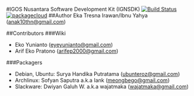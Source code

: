 #IGOS Nusantara Software Development Kit (IGNSDK)
[![Build Status](https://travis-ci.org/ubunteroz/ignsdk-debian.png)](https://travis-ci.org/ubunteroz/ignsdk-debian) [![packagecloud](https://packagecloud.io/assets/packagecloud-badge-fbea7fd09f5aab38e8d59fec16f2268c.png)](https://packagecloud.io/ign/ignsdk)
##Author
Eka Tresna Irawan/Ibnu Yahya (anak10thn@gmail.com)

##Contributors
###Wiki
* Eko Yunianto (eyeyunianto@gmail.com)
* Arif Eko Pratono (arifep2000@gmail.com)

###Packagers
* Debian, Ubuntu: Surya Handika Putratama (ubunteroz@gmail.com)
* Archlinux: Sofyan Saputra a.k.a Iank (meongbego@gmail.com)
* Slackware: Dwiyan Galuh W. a.k.a wajatmaka (wajatmaka@gmail.com)

